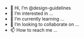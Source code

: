 - 👋 Hi, I’m @design-guidelines
- 👀 I’m interested in ...
- 🌱 I’m currently learning ...
- 💞️ I’m looking to collaborate on ...
- 📫 How to reach me ...

<!---
design-guidelines/design-guidelines is a ✨ special ✨ repository because its `README.md` (this file) appears on your GitHub profile.
You can click the Preview link to take a look at your changes.
--->
